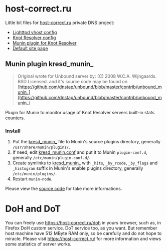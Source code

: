 # host-correct.ru 

Little bit files for [host-correct.ru](https://host-correct.ru/) private DNS project:

 - [Lighttpd vhost config](host-correct.ru.conf)
 - [Knot Resolver config](kresd.conf)
 - [Munin plugin for Knot Resolver](kresd_munin_)
 - [Default site page](index.htm)

## Munin plugin kresd_munin_

> Original wrote for Unbound server by:
> (C) 2008 W.C.A. Wijngaards.  BSD Licensed.
> and it's source code may be found on 
> [https://github.com/dnstap/unbound/blob/master/contrib/unbound_munin_](https://github.com/dnstap/unbound/blob/master/contrib/unbound_munin_)

Plugin for Munin to monitor usage of Knot Resolver servers built-in stats counters.

### Install

 1. Put the [kresd_munin_](kresd_munin_) file to Munin's source plugins directory, generally `/usr/share/munin/plugins/`.
 1. If need, edit [kresd_munin.conf](kresd_munin.conf) and put it to Munin `plugin-conf.d`, generally `/etc/munin/plugin-conf.d/`.
 1. Create symlinks to [kresd_munin_](kresd_munin_) with `_hits`, `_by_rcode`, `_by_flags` and `_histogram` suffix in Munin's enable plugins directory, generally `/etc/munin/plugins/`.
 1. Restart `munin-node`.

Please view the [source code](kresd_munin_) for take more informations.
  
# DoH and DoT

You can freely use https://host-correct.ru/doh in yours browser, such as, in Firefox DoH custom service. DoT service too, as you want. But remember host machine have 512 MByte RAM only, so be carefully and do not hope to miracle.
Please visit https://host-correct.ru/ for more information and views some statistics of server works.